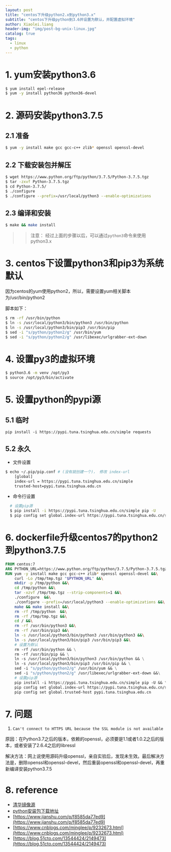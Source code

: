 ```yaml
---
layout: post
title: "centos下升级python2.x到python3.x"
subtitle: "centos下升级python到3.6并设置为默认，并配置虚拟环境"
author: Xiaolei.liang
header-img: "img/post-bg-unix-linux.jpg"
catalog: true
tags:
  - linux
  - python
---
```


# 1. yum安装python3.6
```bash
$ yum install epel-release
$ yum -y install python36 python36-devel
```

# 2. 源码安装python3.7.5
## 2.1 准备
```bash
$ yum -y install make gcc gcc-c++ zlib* openssl openssl-devel
```
## 2.2 下载安装包并解压
```bash
$ wget https://www.python.org/ftp/python/3.7.5/Python-3.7.5.tgz
$ tar -zxvf Python-3.7.5.tgz
$ cd Python-3.7.5/
$ ./configure 
$ ./configure --prefix=/usr/local/python3 --enable-optimizations
```
## 2.3 编译和安装
```bash
$ make && make install
```

>> 注意： 经过上面的步骤以后，可以通过``python3``命令来使用python3.x

# 3. centos下设置python3和pip3为系统默认
因为centos的yum使用python2，所以，需要设置yum相关脚本为/usr/bin/python2

脚本如下：

```bash
$ rm -rf /usr/bin/python 
$ ln -s /usr/local/python3/bin/python3 /usr/bin/python 
$ ln -s /usr/local/python3/bin/pip3 /usr/bin/pip 
$ sed -i "s/python/python2/g" /usr/bin/yum 
$ sed -i "s/python/python2/g" /usr/libexec/urlgrabber-ext-down 
```

# 4. 设置py3的虚拟环境
```bash
$ python3.6 -m venv /opt/py3
$ source /opt/py3/bin/activate
```

# 5. 设置python的pypi源
## 5.1 临时
```
pip install -i https://pypi.tuna.tsinghua.edu.cn/simple requests
```
## 5.2 永久
* 文件设置
```bash
$ echo ~/.pip/pip.conf # (没有就创建一个)， 修改 index-url
    [global]
    index-url = https://pypi.tuna.tsinghua.edu.cn/simple 
    trusted-host=pypi.tuna.tsinghua.edu.cn
```
* 命令行设置
```bash
  # 设置pip源
  $ pip install -i https://pypi.tuna.tsinghua.edu.cn/simple pip -U 
  $ pip config set global.index-url https://pypi.tuna.tsinghua.edu.cn/simple 
```

# 6. dockerfile升级centos7的python2到python3.7.5
```Dockerfile
FROM centos:7
ARG PYTHON_URL=https://www.python.org/ftp/python/3.7.5/Python-3.7.5.tgz
RUN yum -y install make gcc gcc-c++ zlib* openssl openssl-devel &&\
    curl -Lo /tmp/tmp.tgz "$PYTHON_URL" &&\
    mkdir -p /tmp/python &&\
    cd /tmp/python &&\
    tar -xzvf /tmp/tmp.tgz --strip-components=1 &&\
    ./configure  &&\
    ./configure --prefix=/usr/local/python3 --enable-optimizations &&\
    make && make install &&\
    rm -rf /tmp/python  &&\
    rm -rf /tmp/tmp.tgz &&\
    cd / &&\
    rm -rf /usr/bin/python3 &&\
    rm -rf /usr/bin/pip3 &&\
    ln -s /usr/local/python3/bin/python3 /usr/bin/python3 &&\
    ln -s /usr/local/python3/bin/pip3 /usr/bin/pip3 &&\
    # 设置为默认
    rm -rf /usr/bin/python && \
    rm -rf /usr/bin/pip && \
    ln -s /usr/local/python3/bin/python3 /usr/bin/python && \
    ln -s /usr/local/python3/bin/pip3 /usr/bin/pip && \
    sed -i "s/python/python2/g" /usr/bin/yum && \
    sed -i "s/python/python2/g" /usr/libexec/urlgrabber-ext-down &&\
    # 设置pip源
    pip install -i https://pypi.tuna.tsinghua.edu.cn/simple pip -U && \
    pip config set global.index-url https://pypi.tuna.tsinghua.edu.cn/simple && \
    pip config set global.trusted-host pypi.tuna.tsinghua.edu.cn
```
# 7. 问题
1. ``Can't connect to HTTPS URL because the SSL module is not available`` 

  原因：在Python3.7之后的版本，依赖的openssl，必须要是1.1或者1.0.2之后的版本，或者安装了2.6.4之后的libressl 
  
  解决方法：网上说使用源码升级openssl，亲自实验后，发现未生效。最后解决方法是，删除openssl和openssl-devel，然后重装openssl和openssl-devel，再重新编译安装python3.7.5
# 8. reference
* [清华镜像源](https://mirror.tuna.tsinghua.edu.cn/help/pypi/)
* [python安装包下载地址](https://www.python.org/ftp/python/)
* [https://www.jianshu.com/p/f8585da77ed9](https://www.jianshu.com/p/f8585da77ed9)
* [https://www.cnblogs.com/minglee/p/9232673.html](https://www.cnblogs.com/minglee/p/9232673.html)
* [https://blog.51cto.com/13544424/2149473](https://blog.51cto.com/13544424/2149473)